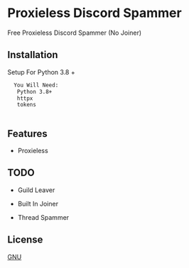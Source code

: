 # Proxieless Discord Spammer
Free Proxieless Discord Spammer (No Joiner)


## Installation

Setup For Python 3.8 +

```bash
  You Will Need:
   Python 3.8+
   httpx
   tokens
  
```
    
## Features

- Proxieless 





## TODO

- Guild Leaver

- Built In Joiner

- Thread Spammer


## License

[GNU](https://www.gnu.org/licenses/gpl-3.0.en.html#license-text)

